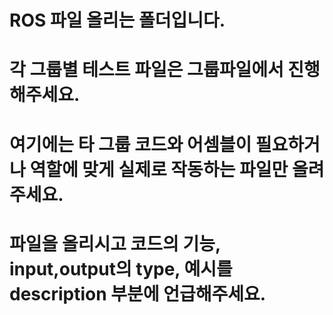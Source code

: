 # ROS 파일 올리는 폴더입니다.
# 각 그룹별 테스트 파일은 그룹파일에서 진행해주세요.
# 여기에는 타 그룹 코드와 어셈블이 필요하거나 역할에 맞게 실제로 작동하는 파일만 올려주세요.
# 파일을 올리시고 코드의 기능, input,output의 type, 예시를 description 부분에 언급해주세요.
